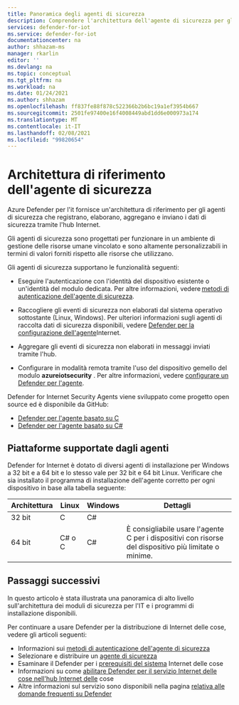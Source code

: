 ```yaml
---
title: Panoramica degli agenti di sicurezza
description: Comprendere l'architettura dell'agente di sicurezza per gli agenti usati nel servizio Azure Defender for Internet.
services: defender-for-iot
ms.service: defender-for-iot
documentationcenter: na
author: shhazam-ms
manager: rkarlin
editor: ''
ms.devlang: na
ms.topic: conceptual
ms.tgt_pltfrm: na
ms.workload: na
ms.date: 01/24/2021
ms.author: shhazam
ms.openlocfilehash: ff837fe88f878c522366b2b6bc19a1ef3954b667
ms.sourcegitcommit: 2501fe97400e16f4008449abd1dd6e000973a174
ms.translationtype: MT
ms.contentlocale: it-IT
ms.lasthandoff: 02/08/2021
ms.locfileid: "99820654"
---
```

# <a name="security-agent-reference-architecture"></a>Architettura di riferimento dell'agente di sicurezza

Azure Defender per l'it fornisce un'architettura di riferimento per gli agenti di sicurezza che registrano, elaborano, aggregano e inviano i dati di sicurezza tramite l'hub Internet.

Gli agenti di sicurezza sono progettati per funzionare in un ambiente di gestione delle risorse umane vincolato e sono altamente personalizzabili in termini di valori forniti rispetto alle risorse che utilizzano.

Gli agenti di sicurezza supportano le funzionalità seguenti:

- Eseguire l'autenticazione con l'identità del dispositivo esistente o un'identità del modulo dedicata. Per altre informazioni, vedere [metodi di autenticazione dell'agente di sicurezza](concept-security-agent-authentication-methods.md).

- Raccogliere gli eventi di sicurezza non elaborati dal sistema operativo sottostante (Linux, Windows). Per ulteriori informazioni sugli agenti di raccolta dati di sicurezza disponibili, vedere [Defender per la configurazione dell'agente](how-to-agent-configuration.md)Internet.

- Aggregare gli eventi di sicurezza non elaborati in messaggi inviati tramite l'hub.

- Configurare in modalità remota tramite l'uso del dispositivo gemello del modulo **azureiotsecurity** . Per altre informazioni, vedere [configurare un Defender per l'agente](how-to-agent-configuration.md).

Defender for Internet Security Agents viene sviluppato come progetto open source ed è disponibile da GitHub:

- [Defender per l'agente basato su C](https://github.com/Azure/Azure-IoT-Security-Agent-C)
- [Defender per l'agente basato su C#](https://github.com/Azure/Azure-IoT-Security-Agent-CS)

## <a name="agent-supported-platforms"></a>Piattaforme supportate dagli agenti

Defender for Internet è dotato di diversi agenti di installazione per Windows a 32 bit e a 64 bit e lo stesso vale per 32 bit e 64 bit Linux. Verificare che sia installato il programma di installazione dell'agente corretto per ogni dispositivo in base alla tabella seguente:

| Architettura | Linux | Windows | Dettagli |
|--|--|--|--|
| 32 bit | C | C# |  |
| 64 bit | C# o C | C# | È consigliabile usare l'agente C per i dispositivi con risorse del dispositivo più limitate o minime. |


## <a name="next-steps"></a>Passaggi successivi

In questo articolo è stata illustrata una panoramica di alto livello sull'architettura dei moduli di sicurezza per l'IT e i programmi di installazione disponibili.

Per continuare a usare Defender per la distribuzione di Internet delle cose, vedere gli articoli seguenti:

- Informazioni sui [metodi di autenticazione dell'agente di sicurezza](concept-security-agent-authentication-methods.md)
- Selezionare e distribuire un [agente di sicurezza](how-to-deploy-agent.md)
- Esaminare il Defender per i [prerequisiti del sistema](quickstart-system-prerequisites.md) Internet delle cose
- Informazioni su come [abilitare Defender per il servizio Internet delle cose nell'hub Internet delle](quickstart-onboard-iot-hub.md) cose
- Altre informazioni sul servizio sono disponibili nella pagina [relativa alle domande frequenti su Defender](resources-frequently-asked-questions.md)
